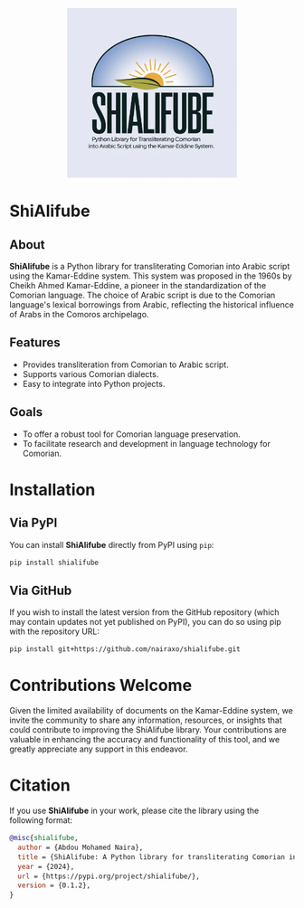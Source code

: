 <p align="center">
  <img src="./images/logo.jpg" alt="logo" width="300"/>
</p>


# ShiAlifube
## About
**ShiAlifube** is a Python library for transliterating Comorian into Arabic script using the Kamar-Eddine system. This system was proposed in the 1960s by Cheikh Ahmed Kamar-Eddine, a pioneer in the standardization of the Comorian language. The choice of Arabic script is due to the Comorian language's lexical borrowings from Arabic, reflecting the historical influence of Arabs in the Comoros archipelago.

## Features

- Provides transliteration from Comorian to Arabic script.
- Supports various Comorian dialects.
- Easy to integrate into Python projects.

## Goals

- To offer a robust tool for Comorian language preservation.
- To facilitate research and development in language technology for Comorian.

# Installation

## Via PyPI

You can install **ShiAlifube** directly from PyPI using `pip`:

```bash
pip install shialifube
```

## Via GitHub
If you wish to install the latest version from the GitHub repository (which may contain updates not yet published on PyPI), you can do so using pip with the repository URL:

```bash
pip install git+https://github.com/nairaxo/shialifube.git
```

# Contributions Welcome
Given the limited availability of documents on the Kamar-Eddine system, we invite the community to share any information, resources, or insights that could contribute to improving the ShiAlifube library. Your contributions are valuable in enhancing the accuracy and functionality of this tool, and we greatly appreciate any support in this endeavor.

# Citation
If you use **ShiAlifube** in your work, please cite the library using the following format:

```bibtex
@misc{shialifube,
  author = {Abdou Mohamed Naira},
  title = {ShiAlifube: A Python library for transliterating Comorian into Arabic script},
  year = {2024},
  url = {https://pypi.org/project/shialifube/},
  version = {0.1.2},
}
```
